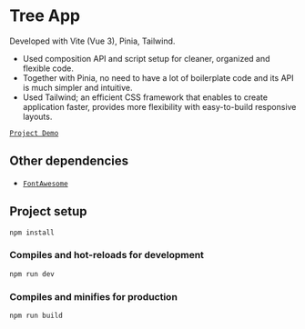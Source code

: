 # Tree App

Developed with Vite (Vue 3), Pinia, Tailwind.

- Used composition API and script setup for cleaner, organized and flexible code.
- Together with Pinia, no need to have a lot of boilerplate code and its API is much simpler and intuitive.
- Used Tailwind; an efficient CSS framework that enables to create application faster, provides more flexibility with easy-to-build responsive layouts.

[`Project Demo`](https://stupendous-tiramisu-c25f90.netlify.app/)

## Other dependencies

- [`FontAwesome`](https://fontawesome.com/)

## Project setup

```
npm install
```

### Compiles and hot-reloads for development

```
npm run dev
```

### Compiles and minifies for production

```
npm run build
```
